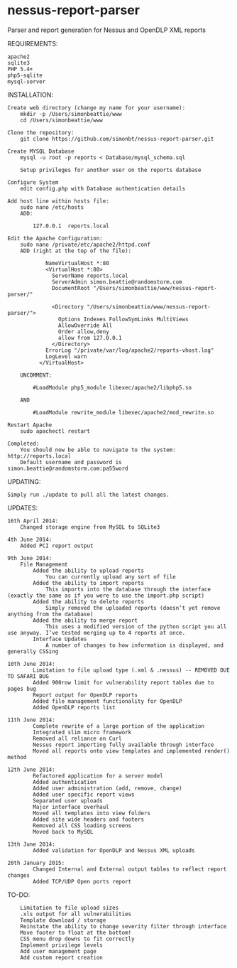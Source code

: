 nessus-report-parser
====================

Parser and report generation for Nessus and OpenDLP XML reports

REQUIREMENTS:

    apache2
    sqlite3
    PHP 5.4+
    php5-sqlite
    mysql-server

INSTALLATION:

    Create web directory (change my name for your username):
        mkdir -p /Users/simonbeattie/www
        cd /Users/simonbeattie/www

    Clone the repository:
        git clone https://github.com/simonbt/nessus-report-parser.git

    Create MYSQL Database
        mysql -u root -p reports < Database/mysql_schema.sql

        Setup privileges for another user on the reports database

    Configure System
        edit config.php with Database authentication details

    Add host line within hosts file:
        sudo nano /etc/hosts
        ADD:

            127.0.0.1  reports.local

    Edit the Apache Configuration:
        sudo nano /private/etc/apache2/httpd.conf
        ADD (right at the top of the file):

                NameVirtualHost *:80
                <VirtualHost *:80>
                  ServerName reports.local
                  ServerAdmin simon.beattie@randomstorm.com
                  DocumentRoot "/Users/simonbeattie/www/nessus-report-parser/"

                  <Directory "/Users/simonbeattie/www/nessus-report-parser/">
                    Options Indexes FollowSymLinks MultiViews
                    AllowOverride All
                    Order allow,deny
                    allow from 127.0.0.1
                  </Directory>
                ErrorLog "/private/var/log/apache2/reports-vhost.log"
                LogLevel warn
              </VirtualHost>

        UNCOMMENT:

            #LoadModule php5_module libexec/apache2/libphp5.so

        AND

            #LoadModule rewrite_module libexec/apache2/mod_rewrite.so

    Restart Apache
        sudo apachectl restart

    Completed:
        You should now be able to navigate to the system: http://reports.local
        Default username and password is simon.beattie@randomstorm.com:pa55word

UPDATING:

    Simply run ./update to pull all the latest changes.

UPDATES:

    16th April 2014:
        Changed storage engine from MySQL to SQLite3

    4th June 2014:
        Added PCI report output

    9th June 2014:
        File Management
            Added the ability to upload reports
                You can currently upload any sort of file
            Added the ability to import reports
                This imports into the database through the interface (exactly the same as if you were to use the import.php script)
            Added the ability to delete reports
                Simply removed the uploaded reports (doesn’t yet remove anything from the database)
            Added the ability to merge report
                This uses a modified version of the python script you all use anyway. I’ve tested merging up to 4 reports at once.
            Interface Updates
                A number of changes to how information is displayed, and generally CSSing

    10th June 2014:
            Limitation to file upload type (.xml & .nessus) -- REMOVED DUE TO SAFARI BUG
            Added 900row limit for vulnerability report tables due to pages bug
            Report output for OpenDLP reports
            Added file management functionality for OpenDLP
            Added OpenDLP reports list

    11th June 2014:
            Complete rewrite of a large portion of the application
            Integrated slim micro framework
            Removed all reliance on Curl
            Nessus report importing fully available through interface
            Moved all reports onto view templates and implemented render() method

    12th June 2014:
            Refactored application for a server model
            Added authentication
            Added user administration (add, remove, change)
            Added user specific report views
            Separated user uploads
            Major interface overhaul
            Moved all templates into view folders
            Added site wide headers and footers
            Removed all CSS loading screens
            Moved back to MySQL

    13th June 2014:
            Added validation for OpenDLP and Nessus XML uploads

    20th January 2015:
            Changed Internal and External output tables to reflect report changes
            Added TCP/UDP Open ports report

TO-DO:

        Limitation to file upload sizes
        .xls output for all vulnerabilities
        Template download / storage
        Reinstate the ability to change severity filter through interface
        Move footer to float at the bottom!
        CSS menu drop downs to fit correctly
        Implement privilege levels
        Add user management page
        Add custom report creation
